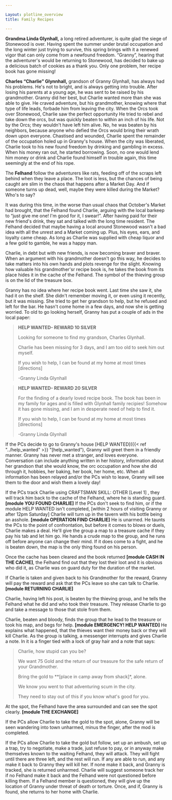 ```yaml
---

Layout: plotline_overview
title: Family Recipes

---
```


**Grandma Linda Glynhall,** a long retired adventurer, is quite glad the siege of Stonewood is over. Having spent the summer under brutal occupation and the long winter just trying to survive, this spring brings with it a renewed vigor that can only come from a newfound freedom. “Granny”, hearing that the adventurer's would be returning to Stonewood, has decided to bake up a delicious batch of cookies as a thank you. Only one problem, her recipe book has gone missing!

**Charles “Charlie” Glynnhall,** grandson of Granny Glynhall, has always had his problems. He's not to bright, and is always getting into trouble. After losing his parents at a young age, he was sent to be raised by his grandmother. Granny did her best, but Charlie wanted more than she was able to give. He craved adventure, but his grandmother, knowing where that type of life leads, forbade him from leaving the city. When the Orcs took over Stonewood, Charlie saw the perfect opportunity He tried to rebel and take down the orcs, but was quickly beaten to within an inch of his life. Not by the Orcs; they wouldn't have left him alive. No, he was beaten by his neighbors, because anyone who defied the Orcs would bring their wrath down upon everyone. Chastised and wounded, Charlie spent the remainder of the occupation holed up in Granny's house. When the city was liberated, Charlie took to his new found freedom by drinking and gambling in excess. When his money ran out, he started borrowing. Soon, no one would lend him money or drink and Charlie found himself in trouble again, this time seemingly at the end of his rope.

The **Felhand** follow the adventurers like rats, feeding off of the scraps left behind when they leave a place. The loot is less, but the chances of being caught are slim in the chaos that happens after a Market Day. And if someone turns up dead, well, maybe they were killed during the Market? Who's to say? 

It was during this time, in the worse than usual chaos that October's Market had brought, that the Felhand found Charlie, arguing with the local barkeep to “just give me one! I'm good for it, I swear!”. After having paid for their new friend's drink, they sat and talked with the long time resident. The Felhand decided that maybe having a local around Stonewood wasn't a bad idea with all the unrest and a Market coming up. Plus, his eyes, ears, and loyalty came cheap. As long as Charlie was supplied with cheap liquor and a few gold to gamble, he was a happy man. 

Charlie, in debt but with new friends, is now becoming braver and braver. When an argument with his grandmother doesn't go this way, he decides to take matters into his own hands and plots revenge for the slight. Knowing how valuable his grandmother'sr recipe book is, he takes the book from its place hides it in the cache of the Felhand. The symbol of the thieving group is on the lid of the treasure box.

Granny has no idea where her recipe book went. Last time she saw it, she had it on the shelf. She didn't remember moving it, or even using it recently, but it was missing. She tried to get her grandson to help, but he refused and left for the bar. He hasn't come home in a few days, and now she is getting worried. To old to go looking herself, Granny has put a couple of ads in the local paper:

> **HELP WANTED- REWARD 10 SILVER**
>
> Looking for someone to find my grandson, Charles Glynhall. 
>
> Charlie has been missing for 3 days, and I am too old to seek him out myself.
>
> If you wish to help, I can be found at my home at most times [directions]
>
> -Granny Linda Glynhall


> **HELP WANTED- REWARD 20 SILVER**
>
> For the finding of a dearly loved recipe book. The book has been in my family for ages and is filled with Glynhall family recipies! Somehow it has gone missing, and I am in desperate need of help to find it. 
>
> If you wish to help, I can be found at my home at most times [directions]
>
> -Granny Linda Glynhall

If the PCs decide to go to Granny's house  [HELP WANTED]({{< ref "../help_wanted" >}} "[help_wanted"), Granny will greet them in a friendly manner. Granny has never met a stranger, and loves everyone. Conversation can include anything written in her history, information about her grandson that she would know, the orc occupation and how she did through it, hobbies, her baking, her book, her home, etc. When all information has been relayed and/or the PCs wish to leave, Granny will see them to the door and wish them a lovely day!

If the PCs track Charlie using CRAFTSMAN SKILL: OTHER [Level 1] , they will track him back to the cache of the Felhand, where he is standing guard. **[module YOU FOUND CHARLIE]**  If the PCs don't seek to find him, or if the module HELP WANTED isn't completed, [within 2 hours of visiting Granny or after 12pm Saturday] Charlie will turn up in the tavern with his bottle being an asshole. **[module OPERATION FIND CHARLIE]** He is unarmed. He taunts the PCs to the point of confrontation, but before it comes to blows or duels, Charlie makes a deal. He'll give the group a map to a treasure cache if they pay his tab and let him go. He hands a crude map to the group, and he runs off before anyone can change their mind. If it does come to a fight, and he is beaten down, the map is the only thing found on his person.

Once the cache has been cleared and the book returned **[module CASH IN THE CACHE]**, the Felhand find out that they lost their loot and it is obvious who did it, as Charlie was on guard duty for the duration of the market. 

If Charlie is taken and given back to his Grandmother for the reward, Granny will pay the reward and ask that the PCs leave so she can talk to Charlie. **[module RETURNING CHARLIE]**

Charlie, having left his post, is beaten by the thieving group, and he tells the Felhand what he did and who took their treasure. They release Charlie to go and take a message to those that stole from them. 

Charlie, beaten and bloody, finds the group that he lead to the treasure or took his map, and begs for help. **[module EMERGENCY! HELP WANTED]** He explains what happened, that the thieves want their money back or they will kill Charlie. As the group is talking, a messenger interrupts and gives Charlie a note. In it is a finger tied with a lock of gray hair and a note that says:

> Charlie, how stupid can you be? 
>
> We want 75 Gold and the return of our treasure for the  safe return of your Grandmother.
>
> Bring the gold to **[place in camp away from shack]*, alone.
>
> We know you went to that adventuring scum in the city.
>
> They need to stay out of this if you know what's good for you.
>

At the spot, the Felhand have the area surrounded and can see the spot clearly. **[module THE EXCHANGE]**

If the PCs allow Charlie to take the gold to the spot, alone, Granny will be seen wandering into town unharmed, minus the finger, after the mod is completed. 

If the PCs allow Charlie to take the gold but follow, set up an ambush, set up a trap, try to negotiate, make a trade, just refuse to pay, or in anyway make themselves known to the waiting Felhand, they will attack. They will fight until there are three left, and the rest will run. If any are able to run, and any make it back to Granny they will kill her. If none make it back, and Granny is tracked, she is returned unharmed. Charlie will suggest someone track her if no Felhand make it back and the Felhand were not questioned before killing them. If a Felhand member is questioned, they will give up the location of Granny under threat of death or torture. Once, and if, Granny is found, she returns to her home with Charlie.






